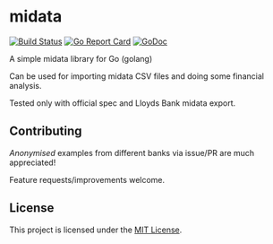 midata
======

[![Build Status](https://travis-ci.org/bbrks/midata.svg)](https://travis-ci.org/bbrks/midata) [![Go Report Card](https://goreportcard.com/badge/github.com/bbrks/midata)](https://goreportcard.com/report/github.com/bbrks/midata) [![GoDoc](https://godoc.org/github.com/bbrks/midata?status.svg)](https://godoc.org/github.com/bbrks/midata)

A simple midata library for Go (golang)

Can be used for importing midata CSV files and doing some financial analysis.

Tested only with official spec and Lloyds Bank midata export.

## Contributing

*Anonymised* examples from different banks via issue/PR are much appreciated!

Feature requests/improvements welcome.

## License
This project is licensed under the [MIT License](LICENSE.md).

